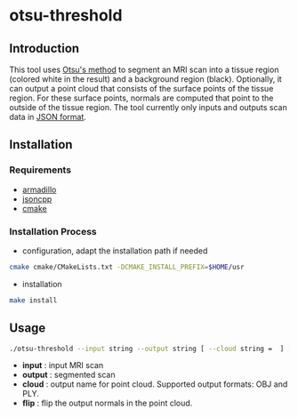 # otsu-threshold

## Introduction

This tool uses [Otsu's method][1] to segment an MRI scan into a tissue region (colored white in the result) and a background region (black).
Optionally, it can output a point cloud that consists of the surface points of the tissue region.
For these surface points, normals are computed that point to the outside of the tissue region.
The tool currently only inputs and outputs scan data in [JSON format][2].

## Installation

### Requirements

- [armadillo](http://arma.sourceforge.net)
- [jsoncpp](https://github.com/open-source-parsers/jsoncpp)
- [cmake](https://cmake.org)

### Installation Process

- configuration, adapt the installation path if needed
```sh
cmake cmake/CMakeLists.txt -DCMAKE_INSTALL_PREFIX=$HOME/usr
```
- installation
```sh
make install
```
## Usage

```sh
./otsu-threshold --input string --output string [ --cloud string =  ] [ --flip ]
```

- **input** : input MRI scan
- **output** : segmented scan
- **cloud** : output name for point cloud. Supported output formats: OBJ and PLY.
- **flip** : flip the output normals in the point cloud.

[1]: https://en.wikipedia.org/wiki/Otsu%27s_method
[2]: ../dataFormats/scan.md
